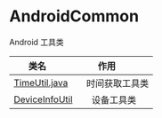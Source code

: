 # AndroidCommon
Android 工具类

| 类名        |  作用          | 
| ------------- |:-------------:| 
| [TimeUtil.java](https://github.com/zyj1609wz/AndroidCommon/blob/master/TimeUtil.java)     | 时间获取工具类 | 
| [DeviceInfoUtil](https://github.com/zyj1609wz/AndroidCommon/blob/master/DeviceInfoUtil.java)  | 设备工具类     | 

